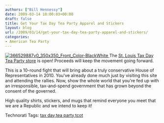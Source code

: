 ```yaml
---
authors: ["Bill Hennessy"]
date: 2009-03-14 18:00:03+00:00
draft: false
title: Get Your Tax Day Tea Party Apparel and Stickers
layout: blog
url: /2009/03/14/get-your-tax-day-tea-party-apparel-and-stickers/
categories:
- American Tea Party
---
```


[![366529887v0_350x350_Front_Color-BlackWhite](https://hennessysview.com/wp-content/uploads/2009/03/366529887v0-350x350-front-color-blackwhite1.jpg)
](https://www.cafepress.com/stlteaparty) The [St. Louis Tax Day Tea Party store](https://www.cafepress.com/stlteaparty) is open! Proceeds will keep the movement going forward.

This is a 10-round fight that will bring about a truly conservative House of Representatives in 2010. You've already done much just by visiting this site and attending the rallies. Now, show the whole world that you're fed up with an irresponsible, tax-and-spend government that has grown beyond the consent of the governed.

High quality shirts, stickers, and mugs that remind everyone you meet that we are a Republic and we intend to keep it!

Technorati Tags: [tax day](https://technorati.com/tags/tax%20day),[tea party](https://technorati.com/tags/tea%20party),[tcot](https://technorati.com/tags/tcot)
